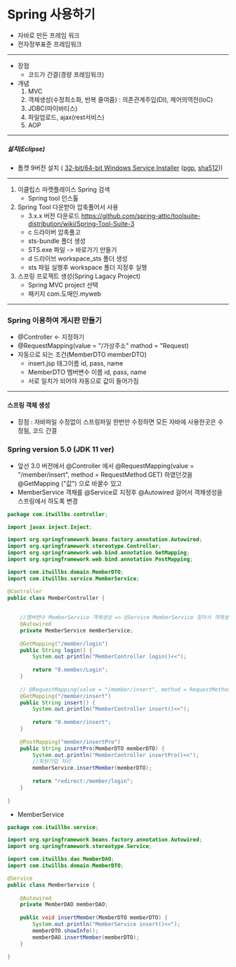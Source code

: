# Spring 사용하기
- 자바로 만든 프레임 워크
- 전자정부표준 프레임워크
---
- 장점 
	- 코드가 간결(경량 프레임워크)
- 개념
	1. MVC
	2. 객체생성(수정최소화, 반복 줄여줌) : 의존관계주입(DI), 제어의역전(IoC)
	3. JDBC(마이바티스)
	4. 파일업로드, ajax(rest서비스)
	5. AOP
---
##### 설치(Eclipse)
- 톰캣 9버전 설치 ( [32-bit/64-bit Windows Service Installer](https://dlcdn.apache.org/tomcat/tomcat-9/v9.0.91/bin/apache-tomcat-9.0.91.exe) ([pgp](https://downloads.apache.org/tomcat/tomcat-9/v9.0.91/bin/apache-tomcat-9.0.91.exe.asc), [sha512](https://downloads.apache.org/tomcat/tomcat-9/v9.0.91/bin/apache-tomcat-9.0.91.exe.sha512)))
---
1) 이클립스 마켓플레이스 Spring 검색
	- Spring tool 인스톨
2) Spring Tool 다운받아 압축풀어서 사용
	- 3.x.x 버전 다운로드 https://github.com/spring-attic/toolsuite-distribution/wiki/Spring-Tool-Suite-3 
	- c 드라이버 압축풀고
	- sts-bundle 폴더 생성
	- STS.exe 파일 -> 바로가기 만들기
	- d 드라이브  workspace_sts 폴더 생성
	- sts 파일 실행후 workspace 폴더 지정후 실행
3) 스프링 프로젝트 생성(Spring Lagacy Project)
	- Spring MVC project 선택
	- 패키지 com.도매인.myweb
---
### Spring 이용하여 게시판 만들기
- @Controller <- 지정하기
- @RequestMapping(value = "/가상주소" mathod = "Request)
- 자동으로  되는 조건(MemberDTO memberDTO) 
	- insert.jsp 태그이름 id, pass, name
	- MemberDTO 멤버변수 이름 id, pass, name
	- 서로 일치가 되어야 자동으로 값이 들어가짐
---
#### 스프링 객체 생성
- 장점 : 자바파일 수정없이 스프링파일 한번만 수정하면 모든 자바에 사용한곳은 수정됨, 코드 간결

### Spring version 5.0 (JDK 11 ver)
- 앞선 3.0 버전에서 @Controller 에서 @RequestMapping(value = "/member/insert", method = RequestMethod.GET) 하였던것을 @GetMapping ("값") 으로 바꿀수 있고
- MemberService 객채를 @Service로 지정후 @Autowired 걸어서 객채생성을 스프링에서 하도록 변경

```java title:Java
package com.itwillbs.controller;

import javax.inject.Inject;

import org.springframework.beans.factory.annotation.Autowired;
import org.springframework.stereotype.Controller;
import org.springframework.web.bind.annotation.GetMapping;
import org.springframework.web.bind.annotation.PostMapping;

import com.itwillbs.domain.MemberDTO;
import com.itwillbs.service.MemberService;

@Controller
public class MemberController {
	
	
	//멤버변수 MemberService 객체생성 => @Service MemberService 찾아서 객채생성 => 변수전달
	@Autowired
	private MemberService memberService;
	
	@GetMapping("/member/login")
	public String login() {
		System.out.println("MemberController login()<<");
		
		return "0.member/Login";
	}
	
	// @RequestMapping(value = "/member/insert", method = RequestMethod.GET)
	@GetMapping("/member/insert")
	public String insert() {
		System.out.println("MemberController insert()<<");
		
		return "0.member/insert";
	}
	
	@PostMapping("member/insertPro")
	public String insertPro(MemberDTO memberDTO) {
		System.out.println("MemberController insertPro()<<");
		//회원가입 처리
		memberService.insertMember(memberDTO);
			
		return "redirect:/member/login";
	}
	
}

```

- MemberService
```java title:Java
package com.itwillbs.service;

import org.springframework.beans.factory.annotation.Autowired;
import org.springframework.stereotype.Service;

import com.itwillbs.dao.MemberDAO;
import com.itwillbs.domain.MemberDTO;

@Service
public class MemberService {
	
	@Autowired
	private MemberDAO memberDAO;
	
	public void insertMember(MemberDTO memberDTO) {
		System.out.println("MemberService insert()<<");
		memberDTO.showInfo();
		memberDAO.insertMember(memberDTO);	
	}
	
}

```

